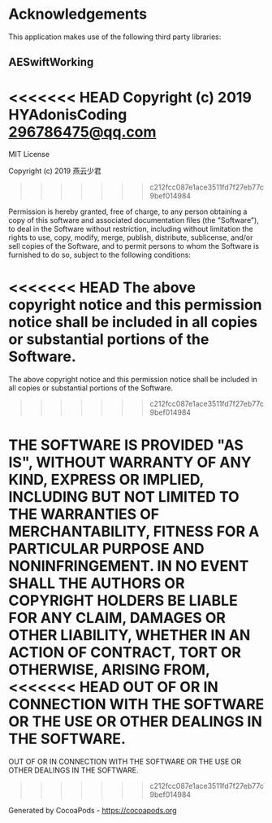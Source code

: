 # Acknowledgements
This application makes use of the following third party libraries:

## AESwiftWorking

<<<<<<< HEAD
Copyright (c) 2019 HYAdonisCoding <296786475@qq.com>
=======
MIT License

Copyright (c) 2019 燕云少君
>>>>>>> c212fcc087e1ace3511fd7f27eb77c9bef014984

Permission is hereby granted, free of charge, to any person obtaining a copy
of this software and associated documentation files (the "Software"), to deal
in the Software without restriction, including without limitation the rights
to use, copy, modify, merge, publish, distribute, sublicense, and/or sell
copies of the Software, and to permit persons to whom the Software is
furnished to do so, subject to the following conditions:

<<<<<<< HEAD
The above copyright notice and this permission notice shall be included in
all copies or substantial portions of the Software.
=======
The above copyright notice and this permission notice shall be included in all
copies or substantial portions of the Software.
>>>>>>> c212fcc087e1ace3511fd7f27eb77c9bef014984

THE SOFTWARE IS PROVIDED "AS IS", WITHOUT WARRANTY OF ANY KIND, EXPRESS OR
IMPLIED, INCLUDING BUT NOT LIMITED TO THE WARRANTIES OF MERCHANTABILITY,
FITNESS FOR A PARTICULAR PURPOSE AND NONINFRINGEMENT. IN NO EVENT SHALL THE
AUTHORS OR COPYRIGHT HOLDERS BE LIABLE FOR ANY CLAIM, DAMAGES OR OTHER
LIABILITY, WHETHER IN AN ACTION OF CONTRACT, TORT OR OTHERWISE, ARISING FROM,
<<<<<<< HEAD
OUT OF OR IN CONNECTION WITH THE SOFTWARE OR THE USE OR OTHER DEALINGS IN
THE SOFTWARE.
=======
OUT OF OR IN CONNECTION WITH THE SOFTWARE OR THE USE OR OTHER DEALINGS IN THE
SOFTWARE.
>>>>>>> c212fcc087e1ace3511fd7f27eb77c9bef014984

Generated by CocoaPods - https://cocoapods.org
